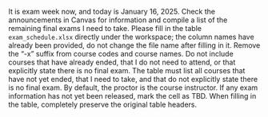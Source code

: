 It is exam week now, and today is January 16, 2025.  Check the announcements in Canvas for information and compile a list of the remaining final exams I need to take. Please fill in the table `exam_schedule.xlsx` directly under the workspace; the column names have already been provided, do not change the file name after filling in it.  Remove the “-x” suffix from course codes and course names.  Do not include courses that have already ended, that I do not need to attend, or that explicitly state there is no final exam.  The table must list all courses that have not yet ended, that I need to take, and that do not explicitly state there is no final exam. By default, the proctor is the course instructor. If any exam information has not yet been released, mark the cell as TBD. When filling in the table, completely preserve the original table headers.  